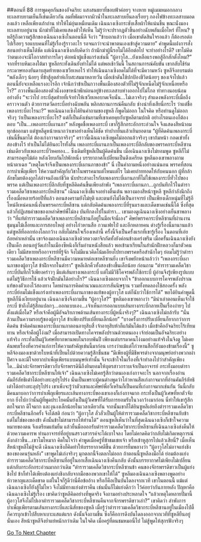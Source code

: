 ##ตอนที่ 88 การพูดคุยกันของอัจฉริยะ
แสงสนธยาที่ขอบฟ้าค่อยๆ จางหาย หมู่เมฆหมอกกลางทะเลสาบยามเย็นก็เช่นเดียวกัน ลมที่พัดมาจากผิวน้ำในทะเลสาบเย็นลงเรื่อยๆ กองไฟข้างทะเลสาบมอดลงแล้ว เหลือเพียงเถ้าถ่าน ทำให้ไม่อุ่นเหมือนเดิม เฉินฉางเซิงกระชับเสื้อผ้าให้แน่นขึ้น ขณะนั่งมองทะเลสาบอยู่นาน นักฆ่าที่ไม่เคยแสดงตัวให้เห็น ไม่รู้ว่าจะปรากฏตัวขึ้นอย่างฉับพลันเมื่อไหร่ ที่ไหน?
ซูหลีรู้ถึงความรู้สึกของเฉินฉางเซิงในตอนนี้ดี จึงว่า “ข้าบอกแล้วว่า เมื่อเขาตัดสินใจรอแล้ว ก็ต้องรอต่อไปเรื่อยๆ รอแบบคนที่ไม่รู้เรื่องรู้ราวอะไร รอจนกว่าจะนำพาตนเองเข้าสู่ความตาย”
คำพูดนี้แฝงการสั่งสอนอย่างเห็นได้ชัด
แต่เฉินฉางเซิงกลับคิดว่า ถ้านักฆ่าผู้นี้รอไม่ได้อีกต่อไป จะทำอย่างไรดี? เขาไม่คิดว่าตนเองจะมีโอกาสทำการใดๆ ต่อหน้าผู้แข็งแกร่งเช่นนี้
“ผู้อาวุโส...ยังเหลือแรงพอสู้อีกสักตั้งไหม?”
จากที่ราบหิมะลงใต้มา ซูหลีกระทั่งเดินยังทำไม่ได้ แต่พอเช้าวันนี้ ในสถานการณ์คับขัน เขากลับใช้ร่มกระดาษทองยันดาบสุดท้ายของเซวียเหอไว้ ทำให้เฉินฉางเซิงอดไม่ได้ที่จะมีความหวัง
ซูหลีจึงอบรมต่อ “พลังเล็กๆ น้อยๆ ที่ข้าสู้อุตส่าห์เก็บสะสมมาหลายวัน เมื่อเช้าดันใช้ปกป้องชีวิตน้อยๆ ของเจ้าไปแล้ว ตอนนี้ยังจะเหลือแรงอะไรอีก เจ้านึกว่าข้าเป็นกวางพื้นเมืองสองตัวที่ไม่รู้จักเหน็ดไม่รู้จักเหนื่อยหรือไร?”
กวางพื้นเมืองสองตัวนั่งงอขาหน้าพักผ่อนอยู่ข้างทะเลสาบห่างออกไปไม่ไกล ท่าทางนอบน้อมอย่างยิ่ง
“จะว่าไป กระบี่สุดท้ายที่เจ้าทำให้เซวียเหอบาดเจ็บนั่น...ไม่เลวจริงๆ สำแดงพลังกระบี่เมื่อถึงคราวจวนตัว ด้วยการตวัดกระบี่อย่างฉับพลัน พลิกสถานการณ์คืนกลับ ช่างน่าทึ่งเสียนี่กระไร ว่าแต่ชื่อเพลงกระบี่อะไรนะ?”
พอเฉินฉางเซิงได้ยินคำถามของซูหลี ก็พูดไม่ออก ในใจคิด หรือท่านดูไม่ออกจริงๆ ว่าเป็นเพลงกระบี่อะไร? แต่ก็เป็นดังเช่นยามที่เขาเคยคุยกับซูหลีตามปกติ อย่างไรตนเองก็ต้องตอบ
“เป็น...เพลงกระบี่เผานภา”
หลังพูดชื่อเพลงกระบี่ เขาก็รู้สึกกระอักกระอ่วนใจ จึงแสดงสีหน้าอมทุกข์ออกมา
แต่ซูหลีดูหน้าหนากว่าเขาอย่างเห็นได้ชัด ทำปากยื่นแล้วเยินยอตาม “ผู้ที่คิดค้นเพลงกระบี่เช่นนี้ขึ้นมาได้ ต้องเก่งกาจมากจริงๆ”
คราวนี้เฉินฉางเซิงพูดไม่ออกแล้วจริงๆ เขาก้มหน้า กอดเข่าทั้งสองข้างไว้ ทำเป็นไม่ได้ยินอะไรทั้งสิ้น
เพลงกระบี่เผานภาเป็นเพลงกระบี่ลึกลับของพรรคกระบี่หลีซาน เช่นเดียวกับเพลงกระบี่วิหคทอง... ซึ่งเดิมทีซูหลีเป็นผู้คิดค้นขึ้น
เมื่อเฉินฉางเซิงไม่ยอมพูด ซูหลีก็ไม่สามารถคุยโม้ต่อ หลังเงียบกันไปพักหนึ่ง บรรยากาศก็เปลี่ยนเป็นตึงเครียด ซูหลีมองเขาพลางถามหน้าตาเฉย “เหตุใดเจ้าจึงเป็นเพลงกระบี่เผานภาของข้า”
นี่ เป็นคำถามหนึ่งอย่างแน่นอน
พรรคที่สอนการบำเพ็ญเพียร ให้ความสำคัญกับวิชาในพรรคมาแต่ไหนแต่ไร ไม่เคยถ่ายทอดให้กับคนนอก ผู้ที่กล้าลักขโมยต้องถูกไล่ล่าจนถึงแก่ชีวิต นับประสาอะไรกับเพลงกระบี่เผานภาที่ไม่ใช่เพลงกระบี่ทั่วไปของพรรค แต่เป็นเพลงกระบี่ลึกลับที่ซูหลีคิดค้นขึ้นเพียงลำพัง
“เพลงกระบี่เผานภา...ถูกบันทึกไว้ในตำรารวมเคล็ดวิชาเพลงกระบี่หลีซาน”
เฉินฉางเซิงชี้แจงอย่างตื่นเต้น พลางมองสีหน้าซูหลี
ซูหลีกำลังนึกถึงเรื่องเมื่อหลายร้อยปีที่แล้ว ตอนสงครามยังไม่ยุติ และตนยังไม่ได้เป็นอาจารย์ เป็นเพียงเด็กหนุ่มที่ไม่รู้อีโหน่อีเหน่คนหนึ่งในพรรคกระบี่หลีซาน แต่กลับคิดค้นเพลงกระบี่ที่รุนแรงและเด็ดขาดเช่นนี้ได้ ซึ่งที่สุดแล้วก็ปฏิเสธคำขอของเหล่าศิษย์พี่ไม่ลง บันทึกลงไปในตำรา... เขามองดูเฉินฉางเซิงอย่างเย็นชาพลางว่า “ที่แท้ตำรารวมเคล็ดวิชาเพลงกระบี่หลีซานก็อยู่ในมือเจ้านี่เอง”
ศิษย์พรรคกระบี่หลีซานที่ผ่านงานชุมนุมไม้เลื้อยและการสอบใหญ่ อย่างโก่วหานสือ กวนเฟยไป๋ และอีกหลายคน ต่างรู้เรื่องนี้มานานแล้ว แต่ซูหลีที่ออกท่องโลกกว้าง กลับไม่สนใจเรื่องเหล่านี้ ครั้งนี้จึงเป็นครั้งแรกที่เขารู้เรื่อง ในตอนที่เอ่ยถ้อยคำเหล่านั้น เขาจ้องมองเฉินฉางเซิงด้วยดวงตาจิกกัดทั้งยังค่อนข้างเคร่งขรึม
เมื่อครั้นเฉินฉางเซิงยังเป็นเด็ก ตอนอยู่วัดเก่าในเมืองซีหนิงก็เริ่มอ่านหนังสือแล้ว พอเข้ามาเรียนในสำนักฝึกหลวงก็มาตัวคนเดียว ไม่มีสหายหรืออาจารย์ที่รู้จัก จึงไม่มีแนวคิดโน้มเอียงไปทางพรรคหรือสำนักใดๆ ย่อมไม่รู้ว่าตำรารวมเคล็ดวิชาเพลงกระบี่หลีซานมีความหมายต่อเขาหลีซานยิ่ง เขาจึงพยักหน้าแล้วว่า “เพลงกระบี่เผานภาของผู้อาวุโส ข้าฝึกจากในตำรา”
ซูหลีเลิกคิ้วทั้งสองข้างขึ้นเล็กน้อย ก่อนถาม “ตำรารวมเคล็ดวิชากระบี่บันทึกไว้เพียงคร่าวๆ มีแต่เส้นทางเพลงกระบี่ แต่ไม่มีวิธีโคจรพลังใช้กระบี่ ผู้อ่านจึงรู้เพียงรูปแบบ แต่ไม่รู้วิธีการใช้ แล้วเจ้าฝึกมันได้อย่างไร?”
เฉินฉางเซิงตอบจากใจ “ข้าออกแบบการโคจรพลังปราณแท้ของตัวเองไว้สองทาง โดยผ่านการคิดคำนวณและการสันนิษฐาน รวมทั้งทดลองใช้สองครั้ง พลังกระบี่ย่อมไม่แข็งแกร่งเท่าเพลงกระบี่เผานภาของแท้ของผู้อาวุโส แต่ก็นับว่าใช้การได้”
พอได้ยินคำพูดนี้ ซูหลีก็นิ่งเงียบอยู่นาน
เฉินฉางเซิงจึงถามขึ้น “ผู้อาวุโส?”
ซูหลีมองเขาพลางว่า “มิน่าเล่าตอนเห็นเจ้าใช้กระบี่ ข้าถึงได้รู้สึกแปลกๆ...ออกแบบเอง...เจ้าเห็นการออกแบบเส้นทางกระบี่กลายเป็นเรื่องง่ายๆ ไปตั้งแต่เมื่อใด? หรือเจ้าคือผู้มีอัจฉริยภาพด้านเส้นทางกระบี่ผู้หนึ่งจริงๆ?”
เฉินฉางเซิงไม่กล้ารับ “นั่นล้วนเป็นความรอบรู้ของผู้อาวุโส ข้าเพียงปรับเปลี่ยนเล็กน้อย”
“บางครั้งการปรับเปลี่ยนก็ยากกว่าการคิดค้น ข้าคิดค้นเพลงกระบี่เผานภาตอนอายุสิบสี่ เจ้าอายุสิบห้าก็แก้มันได้แล้ว เมื่อข้าคืออัจฉริยะไร้เทียมทาน หรือเจ้าคือผู้โง่งม? เมื่อสามารถเปิดทางโคจรพลังปราณด้วยตนเอง เจ้าย่อมเป็นอัจฉริยะอย่างแท้จริง กระทั่งเป็นผู้วิเศษที่ยากพานพบในรอบพันปี เพียงแต่บรรดาคนโง่งมอย่างแท้จริงในจิงตู ไม่เคยค้นพบเรื่องที่ควรค่าแก่การให้ความสำคัญเช่นนี้มาก่อน เกรงว่าแม้แต่โก่วหานสือก็ยังมองข้ามเรื่องนี้”
ซูหลีจ้องมองเขาด้วยใบหน้าที่เปี่ยมไปด้วยความรู้สึกชื่นชม
“มีเพียงผู้ที่มีชีพจรต่างจากมนุษย์อย่างพวกเผ่าปีศาจ และมีใจอยากบำเพ็ญเพียรแบบมนุษย์เท่านั้น จึงจะเข้าใจในเรื่องที่เจ้าทำลงไปว่าสำคัญเพียงใด...มิน่าล่ะจักรพรรดิขาวกับจักรพรรดินีถึงยินยอมให้บุตรสาวกราบเจ้าเป็นอาจารย์ กระทั่งมอบตำรารวมเคล็ดวิชากระบี่หลีซานให้เจ้า”
เฉินฉางเซิงไม่เคยรู้สึกว่าตนเองเก่งกาจอะไร นอกจากเรื่องอ่านคัมภีร์ลัทธิเต๋าได้อย่างทะลุปรุโปร่ง
นั่นเป็นเพราะผู้คนต่างพูดว่าโก่วหานสือเก่งกาจมากที่อ่านคัมภีร์ลัทธิเต๋าได้อย่างทะลุปรุโปร่ง เขาเพิ่งจะรู้ว่าตัวเขาและศิษย์พี่อวี๋เหรินก็เป็นคนที่เก่งกาจมากเช่นกัน วันนี้กลับมีคนมาบอกว่าการบำเพ็ญเพียรและเส้นทางกระบี่ของเขาเองก็เก่งกาจมาก กระทั่งเป็นผู้วิเศษที่หาตัวจับยาก ยิ่งไปกว่านั้นผู้ที่พูดประโยคนั้นยังเป็นผู้วิเศษที่ได้รับการยอมรับในวงกว้างมาก่อน นี่ทำให้เขารู้สึกตกใจมาก ดีใจมาก และงุนงงเล็กน้อยในเวลาเดียวกัน
จากนั้นเขาก็ได้ยินซูหลีเอ่ยถึงตำรารวมเคล็ดวิชากระบี่หลีซานอีกครั้ง จึงได้สติ ก่อนว่า “ผู้อาวุโส ลั่วลั่วเป็นผู้ให้ตำรารวมเคล็ดวิชากระบี่หลีซานกับข้า แต่ไม่ใช่ของของข้า ดังนั้นข้าไม่สามารถให้ท่านได้”
ตอนซูหลีเห็นว่าในที่สุดเฉินฉางเซิงก็เข้าใจความหมายของตน จึงเตรียมแย้มยิ้ม แล้วยื่นมือออกรับตำรารวมเคล็ดวิชากระบี่หลีซานที่เฉินฉางเซิงส่งคืนให้ด้วยความเคารพ ท่านอาจารย์ที่อยู่บนสรวงสวรรค์จะได้เบาใจลง โดยไม่คาดคิดว่ากลับไม่เกิดเหตุการณ์ดังกล่าวขึ้น...เขาโมโหมาก คิดในใจว่า คำพูดเมื่อครู่ที่ข้าชมเชยเจ้า หรือเข้าหูสุกรไปแล้วเสียนี่?
เมื่อเห็นสีหน้าซูหลีไม่สู้จะดี เฉินฉางเซิงก็คิดทำให้บรรยากาศดีขึ้น ด้วยการยิ้มพลางว่า “ผู้อาวุโสไม่อาจแย่งชิงของของคนรุ่นหลัง”
เขาพูดไม่เก่งจริงๆ มุกตลกนี้จึงตลกไม่ออก
ถ้าตอนนี้ซูหลีลงมือได้ ย่อมต้องแย่งตำรารวมเคล็ดวิชากระบี่หลีซานที่อยู่ในอกเสื้อเฉินฉางเซิงคืนกลับ ดังนั้นบรรยากาศไม่เพียงไม่เปลี่ยน แต่กลับกระอักกระอ่วนมากกว่าเดิม
“ตำรารวมเคล็ดวิชากระบี่หลีซานข้า คนของจักรพรรดิขาวเป็นผู้แย่งชิงไป ข้าก็ทำได้เพียงต้องแย่งชิงกลับจากมือของพวกเขาให้ได้”
ซูหลีมองเฉินฉางเซิงพลางพูดอย่างห้าวหาญและเด็ดขาด แต่ในใจก็รู้ดีว่านี่คือข้ออ้าง หรือก็คือเป็นบันไดลงจากเวที เขาในตอนนี้ แม้แต่เฉินฉางเซิงก็ยังสู้ไม่ไหว จึงไม่มีทางแย่งตำราคืน เช่นนั้นก็ไม่แย่งดีกว่า ไว้ค่อยว่ากันภายหลัง
ปัญหาคือเฉินฉางเซิงไม่รู้เรื่อง เขาคิดว่าซูหลีคิดอย่างที่พูดจริง จึงถามอย่างประหลาดใจ “แล้วเหตุใดหลายปีมานี้ ผู้อาวุโสจึงไม่ไปเอาตำรารวมเคล็ดวิชากระบี่หลีซานคืนจากจักรพรรดิขาวเล่า?”
เขาคิดว่า ลำพังการบำเพ็ญเพียรตามเส้นทางกระบี่และนิสัยของซูหลี เมื่อรู้ว่าตำรารวมเคล็ดวิชากระบี่หลีซานอยู่ในเมืองไป๋ตี้ ก็ควรบุกเข้าไปสืบหาเบาะแสแต่แรก ดังนั้นจึงถามขึ้น ซึ่งก็คือการดึงบันไดลงออกจากเวทีที่ซูหลียืนอยู่นั่นเอง
สีหน้าซูหลีจึงย่ำแย่หนักกว่าเดิม ในใจคิด เมื่อครู่ที่ตนชมหมอนี่ไป ไม่สู้พูดให้สุกรฟังจริงๆ


[Go To Next Chapter]( ./375.md)